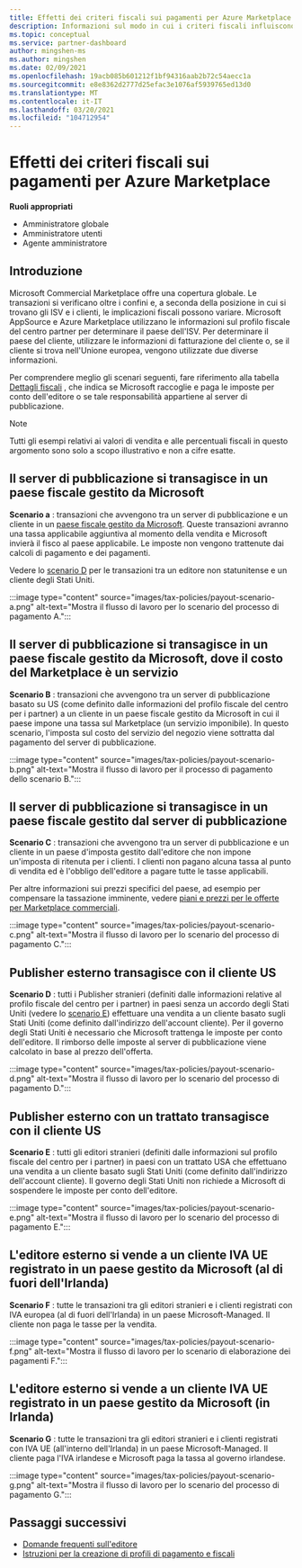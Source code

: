 ```yaml
---
title: Effetti dei criteri fiscali sui pagamenti per Azure Marketplace
description: Informazioni sul modo in cui i criteri fiscali influiscono sui pagamenti per Azure Marketplace.
ms.topic: conceptual
ms.service: partner-dashboard
author: mingshen-ms
ms.author: mingshen
ms.date: 02/09/2021
ms.openlocfilehash: 19acb085b601212f1bf94316aab2b72c54aecc1a
ms.sourcegitcommit: e8e8362d2777d25efac3e1076af5939765ed13d0
ms.translationtype: MT
ms.contentlocale: it-IT
ms.lasthandoff: 03/20/2021
ms.locfileid: "104712954"
---
```

# <a name="how-tax-policies-affect-payout-for-azure-marketplace"></a>Effetti dei criteri fiscali sui pagamenti per Azure Marketplace

**Ruoli appropriati**
-    Amministratore globale
-    Amministratore utenti
-    Agente amministratore

## <a name="introduction"></a>Introduzione

Microsoft Commercial Marketplace offre una copertura globale. Le transazioni si verificano oltre i confini e, a seconda della posizione in cui si trovano gli ISV e i clienti, le implicazioni fiscali possono variare. Microsoft AppSource e Azure Marketplace utilizzano le informazioni sul profilo fiscale del centro partner per determinare il paese dell'ISV. Per determinare il paese del cliente, utilizzare le informazioni di fatturazione del cliente o, se il cliente si trova nell'Unione europea, vengono utilizzate due diverse informazioni.

Per comprendere meglio gli scenari seguenti, fare riferimento alla tabella [Dettagli fiscali](tax-details-marketplace.md) , che indica se Microsoft raccoglie e paga le imposte per conto dell'editore o se tale responsabilità appartiene al server di pubblicazione.

> [!NOTE]
> Tutti gli esempi relativi ai valori di vendita e alle percentuali fiscali in questo argomento sono solo a scopo illustrativo e non a cifre esatte.

## <a name="publisher-transacts-in-microsoft-managed-tax-country"></a>Il server di pubblicazione si transagisce in un paese fiscale gestito da Microsoft

**Scenario a** : transazioni che avvengono tra un server di pubblicazione e un cliente in un [paese fiscale gestito da Microsoft](tax-details-marketplace.md#microsoft-managed-countries). Queste transazioni avranno una tassa applicabile aggiuntiva al momento della vendita e Microsoft invierà il fisco al paese applicabile. Le imposte non vengono trattenute dai calcoli di pagamento e dei pagamenti.

Vedere lo [scenario D](#foreign-publisher-transacts-with-us-customer) per le transazioni tra un editore non statunitense e un cliente degli Stati Uniti.

:::image type="content" source="images/tax-policies/payout-scenario-a.png" alt-text="Mostra il flusso di lavoro per lo scenario del processo di pagamento A.":::

## <a name="publisher-transacts-in-microsoft-managed-tax-country-where-marketplace-fee-is-taxable-service"></a>Il server di pubblicazione si transagisce in un paese fiscale gestito da Microsoft, dove il costo del Marketplace è un servizio

**Scenario B** : transazioni che avvengono tra un server di pubblicazione basato su US (come definito dalle informazioni del profilo fiscale del centro per i partner) a un cliente in un paese fiscale gestito da Microsoft in cui il paese impone una tassa sul Marketplace (un servizio imponibile). In questo scenario, l'imposta sul costo del servizio del negozio viene sottratta dal pagamento del server di pubblicazione.

:::image type="content" source="images/tax-policies/payout-scenario-b.png" alt-text="Mostra il flusso di lavoro per il processo di pagamento dello scenario B.":::

## <a name="publisher-transacts-in-publisher-managed-tax-country"></a>Il server di pubblicazione si transagisce in un paese fiscale gestito dal server di pubblicazione

**Scenario C** : transazioni che avvengono tra un server di pubblicazione e un cliente in un paese d'imposta gestito dall'editore che non impone un'imposta di ritenuta per i clienti. I clienti non pagano alcuna tassa al punto di vendita ed è l'obbligo dell'editore a pagare tutte le tasse applicabili.

Per altre informazioni sui prezzi specifici del paese, ad esempio per compensare la tassazione imminente, vedere [piani e prezzi per le offerte per Marketplace commerciali](/azure/marketplace/plans-pricing#custom-prices).

:::image type="content" source="images/tax-policies/payout-scenario-c.png" alt-text="Mostra il flusso di lavoro per lo scenario del processo di pagamento C.":::

## <a name="foreign-publisher-transacts-with-us-customer"></a>Publisher esterno transagisce con il cliente US

**Scenario D** : tutti i Publisher stranieri (definiti dalle informazioni relative al profilo fiscale del centro per i partner) in paesi senza un accordo degli Stati Uniti (vedere lo [scenario E](#foreign-publisher-with-a-treaty-transacts-with-us-customer)) effettuare una vendita a un cliente basato sugli Stati Uniti (come definito dall'indirizzo dell'account cliente). Per il governo degli Stati Uniti è necessario che Microsoft trattenga le imposte per conto dell'editore. Il rimborso delle imposte al server di pubblicazione viene calcolato in base al prezzo dell'offerta.

:::image type="content" source="images/tax-policies/payout-scenario-d.png" alt-text="Mostra il flusso di lavoro per lo scenario del processo di pagamento D.":::

## <a name="foreign-publisher-with-a-treaty-transacts-with-us-customer"></a>Publisher esterno con un trattato transagisce con il cliente US

**Scenario E** : tutti gli editori stranieri (definiti dalle informazioni sul profilo fiscale del centro per i partner) in paesi con un trattato USA che effettuano una vendita a un cliente basato sugli Stati Uniti (come definito dall'indirizzo dell'account cliente). Il governo degli Stati Uniti non richiede a Microsoft di sospendere le imposte per conto dell'editore.

:::image type="content" source="images/tax-policies/payout-scenario-e.png" alt-text="Mostra il flusso di lavoro per lo scenario del processo di pagamento E.":::

## <a name="foreign-publisher-sells-to-an-eu-vat-registered-customer-in-a-microsoft-managed-country-outside-ireland"></a>L'editore esterno si vende a un cliente IVA UE registrato in un paese gestito da Microsoft (al di fuori dell'Irlanda)

**Scenario F** : tutte le transazioni tra gli editori stranieri e i clienti registrati con IVA europea (al di fuori dell'Irlanda) in un paese Microsoft-Managed. Il cliente non paga le tasse per la vendita.

:::image type="content" source="images/tax-policies/payout-scenario-f.png" alt-text="Mostra il flusso di lavoro per lo scenario di elaborazione dei pagamenti F.":::

## <a name="foreign-publisher-sells-to-an-eu-vat-registered-customer-in-a-microsoft-managed-country-in-ireland"></a>L'editore esterno si vende a un cliente IVA UE registrato in un paese gestito da Microsoft (in Irlanda)

**Scenario G** : tutte le transazioni tra gli editori stranieri e i clienti registrati con IVA UE (all'interno dell'Irlanda) in un paese Microsoft-Managed. Il cliente paga l'IVA irlandese e Microsoft paga la tassa al governo irlandese.

:::image type="content" source="images/tax-policies/payout-scenario-g.png" alt-text="Mostra il flusso di lavoro per lo scenario del processo di pagamento G.":::

## <a name="next-steps"></a>Passaggi successivi

- [Domande frequenti sull'editore](/azure/marketplace/marketplace-faq-publisher-guide)
- [Istruzioni per la creazione di profili di pagamento e fiscali](./set-up-your-payout-account.md?context=%2fazure%2fmarketplace%2fcontext%2fcontext#create-a-payment-profile)
